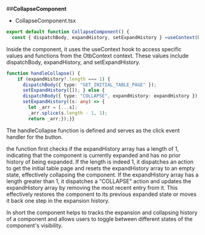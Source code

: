 ##**CollapseComponent**

- CollapseComponent.tsx
```typescript
export default function CollapseComponent() {
  const { dispatchBody, expandHistory, setExpandHistory } =useContext(OtbContext);
```
Inside the component, it uses the useContext hook to access specific values and functions from the OtbContext context. These values include dispatchBody, expandHistory, and setExpandHistory.
```typescript
function handleCollapse() {
    if (expandHistory?.length === 1) {
      dispatchBody({ type: "GET_INITIAL_TABLE_PAGE" });
      setExpandHistory([]); } else {
      dispatchBody({ type: "COLLAPSE", expandHistory: expandHistory });
      setExpandHistory((s: any) => {
        let _arr = [...s];
        _arr.splice(s.length - 1, 1); 
        return _arr;});}}
```

The handleCollapse function is defined and serves as the click event handler for the button.

the function first checks if the expandHistory array has a length of 1, indicating that the component is currently expanded and has no prior history of being expanded.
If the length is indeed 1, it dispatches an action to get the initial table page and resets the expandHistory array to an empty state, effectively collapsing the component.
If the expandHistory array has a length greater than 1, it dispatches a "COLLAPSE" action and updates the expandHistory array by removing the most recent entry from it. This effectively restores the component to its previous expanded state or moves it back one step in the expansion history.

In short the component helps to tracks the expansion and collapsing history of a component and allows users to toggle between different states of the component's visibility.